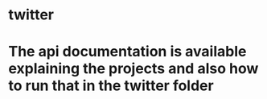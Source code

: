 # twitter

# The api documentation is available explaining the projects and also how to run that in the twitter folder
